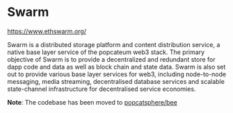 # Swarm

https://www.ethswarm.org/

Swarm is a distributed storage platform and content distribution service, a native base layer service of the popcateum web3 stack. The primary objective of Swarm is to provide a decentralized and redundant store for dapp code and data as well as block chain and state data. Swarm is also set out to provide various base layer services for web3, including node-to-node messaging, media streaming, decentralised database services and scalable state-channel infrastructure for decentralised service economies.

**Note**: The codebase has been moved to [popcatsphere/bee](https://github.com/popcatsphere/bee)
